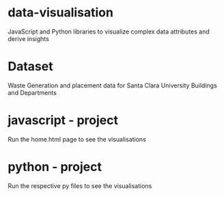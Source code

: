 # data-visualisation
JavaScript and Python libraries to visualize complex data attributes and derive insights

# Dataset
Waste Generation and placement data for Santa Clara University Buildings and Departments

# javascript - project
Run the home.html page to see the visualisations

# python - project
Run the respective py files to see the visualisations
